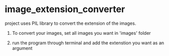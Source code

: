 # image_extension_converter
project uses PIL library to convert the extension of the images.

1. To convert your images, set all images you want in 'images' folder

2. run the program through terminal and add the extenstion you want as an argument
